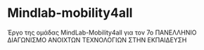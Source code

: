 # Mindlab-mobility4all
Έργο της ομάδας MindLab-Mobility4all για τον 7ο ΠΑΝΕΛΛΗΝΙΟ ΔΙΑΓΩΝΙΣΜΟ ΑΝΟΙΧΤΩΝ ΤΕΧΝΟΛΟΓΙΩΝ ΣΤΗΝ ΕΚΠΑΙΔΕΥΣΗ
